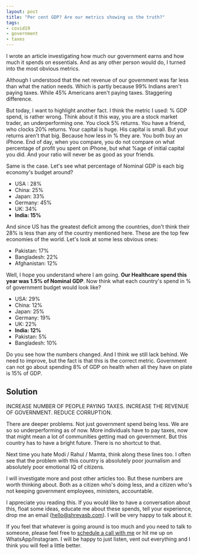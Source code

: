 ```yaml
---
layout: post
title: "Per cent GDP? Are our metrics showing us the truth?"
tags:
- covid19
- government
- taxes
---
```

I wrote an article investigating how much our government earns and how much it spends on essentials. And as any other person would do, I turned into the most obvious metrics.

Although I understood that the net revenue of our government was far less than what the nation needs. Which is partly because 99% Indians aren't paying taxes. While 45% Americans aren't paying taxes. Staggering difference.

But today, I want to highlight another fact. I think the metric I used: % GDP spend, is rather wrong. Think about it this way, you are a stock market trader, an underperforming one. You clock 5% returns. You have a friend, who clocks 20% returns. Your capital is huge. His capital is small. But your returns aren't that big. Because how less in % they are. You both buy an iPhone. End of day, when you compare, you do not compare on what percentage of profit you spent on iPhone, but what %age of initial capital you did. And your ratio will never be as good as your friends.

Same is the case. Let's see what percentage of Nominal GDP is each big economy's budget around?

- USA : 28%
- China: 25%
- Japan: 33%
- Germany: 45%
- UK: 34%
- **India: 15%**

And since US has the greatest deficit among the countries, don't think their 28% is less than any of the country mentioned here. These are the top few economies of the world. Let's look at some less obvious ones:

- Pakistan: 17%
- Bangladesh: 22%
- Afghanistan: 12%

Well, I hope you understand where I am going. **Our Healthcare spend this year was 1.5% of Nominal GDP**. Now think what each country's spend in % of government budget would look like?

- USA: 29%
- China: 12%
- Japan: 25%
- Germany: 19%
- UK: 22%
- **India: 12%**
- Pakistan: 5%
- Bangladesh: 10%

Do you see how the numbers changed. And I think we still lack behind. We need to improve, but the fact is that this is the correct metric. Government can not go about spending 8% of GDP on health when all they have on plate is 15% of GDP.

## Solution

INCREASE NUMBER OF PEOPLE PAYING TAXES. INCREASE THE REVENUE OF GOVERNMENT. REDUCE CORRUPTION.

There are deeper problems. Not just government spend being less. We are so so underperforming as of now. More individuals have to pay taxes, now that might mean a lot of communities getting mad on government. But this country has to have a bright future. There is no shortcut to that.

Next time you hate Modi / Rahul / Mamta, think along these lines too. I often see that the problem with this country is absolutely poor journalism and absolutely poor emotional IQ of citizens.

I will investigate more and post other articles too. But these numbers are worth thinking about. Both as a citizen who's doing less, and a citizen who's not keeping government employees, ministers, accountable.

I appreciate you reading this. If you would like to have a conversation about this, float some ideas, educate me about these spends, tell your experience, drop me an email ([hello@shreyasb.com](mailto:hello@shreyasb.com)). I will be very happy to talk about it.

If you feel that whatever is going around is too much and you need to talk to someone, please feel free to [schedule a call with me](https://calendly.com/shreyasbapat/30min) or hit me up on WhatsApp/Instagram. I will be happy to just listen, vent out everything and I think you will feel a little better.  

